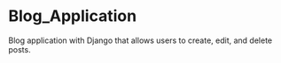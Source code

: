 # Blog_Application
Blog application with Django that allows users to create, edit, and delete posts.
